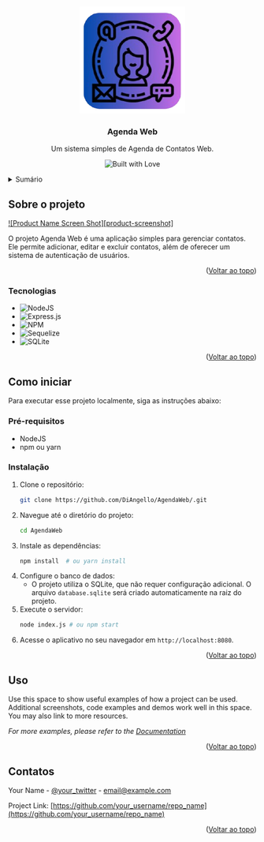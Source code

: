 <a id="readme-top"></a>
<!-- PROJECT LOGO -->
<br />
<div align="center">
  <a href="https://github.com/DiAngello/AgendaWeb">
    <img src="src/views/assets/logo.png" alt="Logo" >
  </a>

  <h3 align="center">Agenda Web</h3>

  <p align="center">
    Um sistema simples de Agenda de Contatos Web.
    <br /></p>
</div>
 
<p align="center">
  <img src="https://forthebadge.com/images/badges/built-with-love.png" alt="Built with Love">
</p>
<!-- TABLE OF CONTENTS -->
<details>
  <summary>Sumário</summary>
  <ol>
    <li>
      <a href="#about-the-project">Sobre o projeto</a>
      <ul>
        <li><a href="#built-with">Tecnologias</a></li>
      </ul>
    </li>
    <li>
      <a href="#getting-started">Como iniciar</a>
      <ul>
        <li><a href="#prerequisites">Pré-requisitos</a></li>
        <li><a href="#installation">Instalação</a></li>
      </ul>
    </li>
    <li><a href="#usage">Uso</a></li>
    <li><a href="#contact">Contatos</a></li>
  </ol>
</details>

<!-- ABOUT THE PROJECT -->
## Sobre o projeto

[![Product Name Screen Shot][product-screenshot]](https://example.com)

O projeto Agenda Web é uma aplicação simples para gerenciar contatos. Ele permite adicionar, editar e excluir contatos, além de oferecer um sistema de autenticação de usuários.

<p align="right">(<a href="#readme-top">Voltar ao topo</a>)</p>

<!-- BUILT WITH -->
### Tecnologias

* ![NodeJS](https://img.shields.io/badge/node.js-6DA55F?style=for-the-badge&logo=node.js&logoColor=white)
* ![Express.js](https://img.shields.io/badge/express.js-%23404d59.svg?style=for-the-badge&logo=express&logoColor=%2361DAFB)
* ![NPM](https://img.shields.io/badge/NPM-%23CB3837.svg?style=for-the-badge&logo=npm&logoColor=white)
* ![Sequelize](https://img.shields.io/badge/Sequelize-52B0E7?style=for-the-badge&logo=Sequelize&logoColor=white)
* ![SQLite](https://img.shields.io/badge/sqlite-%2307405e.svg?style=for-the-badge&logo=sqlite&logoColor=white)

<p align="right">(<a href="#readme-top">Voltar ao topo</a>)</p>

<!-- GETTING STARTED -->
## Como iniciar

Para executar esse projeto localmente, siga as instruções abaixo:

### Pré-requisitos

* NodeJS
* npm ou yarn

### Instalação

1. Clone o repositório:
   ```sh
   git clone https://github.com/DiAngello/AgendaWeb/.git
   ```
2.  Navegue até o diretório do projeto:
    ```sh
    cd AgendaWeb
    ```
3.  Instale as dependências:
    ```sh
    npm install  # ou yarn install
    ```
4.  Configure o banco de dados:
    - O projeto utiliza o SQLite, que não requer configuração adicional. O arquivo `database.sqlite` será criado automaticamente na raiz do projeto.
5.  Execute o servidor:
    ```sh
    node index.js # ou npm start
    ```
6.  Acesse o aplicativo no seu navegador em `http://localhost:8080`.

<p align="right">(<a href="#readme-top">Voltar ao topo</a>)</p>

<!-- USAGE EXAMPLES -->
## Uso

Use this space to show useful examples of how a project can be used. Additional screenshots, code examples and demos work well in this space. You may also link to more resources.

_For more examples, please refer to the [Documentation](https://example.com)_

<p align="right">(<a href="#readme-top">Voltar ao topo</a>)</p>

<!-- CONTACT -->
## Contatos

Your Name - [@your_twitter](https://twitter.com/your_username) - email@example.com

Project Link: [https://github.com/your_username/repo_name](https://github.com/your_username/repo_name)

<p align="right">(<a href="#readme-top">Voltar ao topo</a>)</p>
